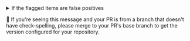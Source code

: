 <!-- See https://github.com/check-spelling/check-spelling/wiki/Configuration-Examples%3A-advice --> <!-- markdownlint-disable MD033 MD041 -->
<details><summary>If the flagged items are false positives</summary>

If items relate to a ...

- binary file (or some other file you wouldn't want to check at all).

  Please add a file path to the `excludes.txt` file matching the containing file.

  File paths are Perl 5 Regular Expressions - you can
  [test](https://www.regexplanet.com/advanced/perl/) yours before committing to verify it will match your files.

  `^` refers to the file's path from the root of the repository, so `^README\.md$` would exclude [README.md](../tree/HEAD/README.md) (on whichever branch you're using).

- well-formed pattern.

  If you can write a [pattern](https://github.com/check-spelling/check-spelling/wiki/Configuration-Examples:-patterns) that would match it,
  try adding it to the `patterns.txt` file.

  Patterns are Perl 5 Regular Expressions - you can [test](https://www.regexplanet.com/advanced/perl/)
  yours before committing to verify it will match your lines.

  Note that patterns can't match multiline strings.

</details>

<!-- adoption information-->

:steam_locomotive: If you're seeing this message and your PR is from a branch that doesn't have check-spelling,
please merge to your PR's base branch to get the version configured for your repository.
